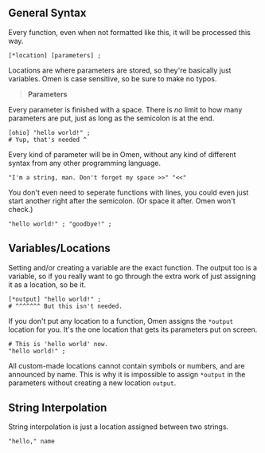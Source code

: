 ## General Syntax
Every function, even when not formatted like this, it will be processed this way.
```
[*location] [parameters] ;
```
Locations are where parameters are stored, so they're basically just variables. Omen is case sensitive, so be sure to make no typos.
> <b>Parameters</b>

Every parameter is finished with a space. There is <i>no</i> limit to how many parameters are put, just as long as the semicolon is at the end.
```
[ohio] "hello world!" ;
# Yup, that's needed ^
```
Every kind of parameter will be in Omen, without any kind of different syntax from any other programming language.
```
"I'm a string, man. Don't forget my space >>" "<<"
```
You don't even need to seperate functions with lines, you could even just start another right after the semicolon. (Or space it after. Omen won't check.)
```
"hello world!" ; "goodbye!" ;
```
## Variables/Locations
Setting and/or creating a variable are the exact function. The output too is a variable, so if you really want to go through the extra work of just assigning it as a location, so be it.
```
[*output] "hello world!" ;
# ^^^^^^^ But this isn't needed.
```
If you don't put any location to a function, Omen assigns the `*output` location for you. It's the one location that gets its parameters put on screen.
```
# This is 'hello world' now.
"hello world!" ;
```
All custom-made locations cannot contain symbols or numbers, and are announced by name. This is why it is impossible to assign `*output` in the parameters without creating a new location `output`.
## String Interpolation
String interpolation is just a location assigned between two strings.
```
"hello," name
